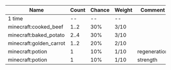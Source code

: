 | Name                    | Count | Chance | Weight | Comment      |
| ----------------------- | ----- | ------ | ------ | ------------ |
| 1 time                  |    -- |     -- |     -- |              |
| minecraft:cooked_beef   |  1..2 |    30% |   3/10 |              |
| minecraft:baked_potato  |  2..4 |    30% |   3/10 |              |
| minecraft:golden_carrot |  1..2 |    20% |   2/10 |              |
| minecraft:potion        |     1 |    10% |   1/10 | regeneration |
| minecraft:potion        |     1 |    10% |   1/10 | strength     |